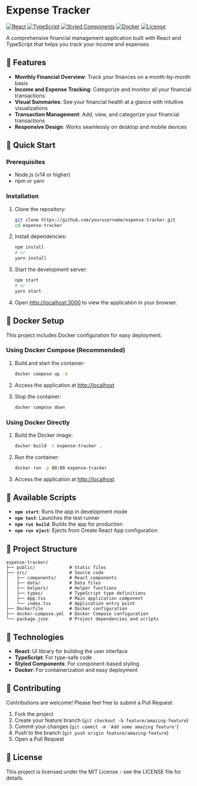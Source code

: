 # Expense Tracker

[![React](https://img.shields.io/badge/React-18.1.0-61DAFB?logo=react&logoColor=white)](https://reactjs.org/)
[![TypeScript](https://img.shields.io/badge/TypeScript-4.6.4-3178C6?logo=typescript&logoColor=white)](https://www.typescriptlang.org/)
[![Styled Components](https://img.shields.io/badge/Styled_Components-5.3.5-DB7093?logo=styled-components&logoColor=white)](https://styled-components.com/)
[![Docker](https://img.shields.io/badge/Docker-Ready-2496ED?logo=docker&logoColor=white)](https://www.docker.com/)
[![License](https://img.shields.io/badge/License-MIT-yellow.svg)](https://opensource.org/licenses/MIT)

A comprehensive financial management application built with React and TypeScript that helps you track your income and expenses.

[//]: # (![Expense Tracker Screenshot]&#40;https://via.placeholder.com/800x450.png?text=Expense+Tracker+Screenshot&#41;)

## 🌟 Features

- **Monthly Financial Overview**: Track your finances on a month-by-month basis
- **Income and Expense Tracking**: Categorize and monitor all your financial transactions
- **Visual Summaries**: See your financial health at a glance with intuitive visualizations
- **Transaction Management**: Add, view, and categorize your financial transactions
- **Responsive Design**: Works seamlessly on desktop and mobile devices

## 🚀 Quick Start

### Prerequisites

- Node.js (v14 or higher)
- npm or yarn

### Installation

1. Clone the repository:
   ```bash
   git clone https://github.com/yourusername/expense-tracker.git
   cd expense-tracker
   ```

2. Install dependencies:
   ```bash
   npm install
   # or
   yarn install
   ```

3. Start the development server:
   ```bash
   npm start
   # or
   yarn start
   ```

4. Open [http://localhost:3000](http://localhost:3000) to view the application in your browser.

## 🐳 Docker Setup

This project includes Docker configuration for easy deployment.

### Using Docker Compose (Recommended)

1. Build and start the container:
   ```bash
   docker compose up -d
   ```

2. Access the application at [http://localhost](http://localhost)

3. Stop the container:
   ```bash
   docker compose down
   ```

### Using Docker Directly

1. Build the Docker image:
   ```bash
   docker build -t expense-tracker .
   ```

2. Run the container:
   ```bash
   docker run -p 80:80 expense-tracker
   ```

3. Access the application at [http://localhost](http://localhost)

## 🧰 Available Scripts

- **`npm start`**: Runs the app in development mode
- **`npm test`**: Launches the test runner
- **`npm run build`**: Builds the app for production
- **`npm run eject`**: Ejects from Create React App configuration

## 📁 Project Structure

```
expense-tracker/
├── public/             # Static files
├── src/                # Source code
│   ├── components/     # React components
│   ├── data/           # Data files
│   ├── helpers/        # Helper functions
│   ├── types/          # TypeScript type definitions
│   ├── App.tsx         # Main application component
│   └── index.tsx       # Application entry point
├── Dockerfile          # Docker configuration
├── docker-compose.yml  # Docker Compose configuration
└── package.json        # Project dependencies and scripts
```

## 🔧 Technologies

- **React**: UI library for building the user interface
- **TypeScript**: For type-safe code
- **Styled Components**: For component-based styling
- **Docker**: For containerization and easy deployment

## 🤝 Contributing

Contributions are welcome! Please feel free to submit a Pull Request.

1. Fork the project
2. Create your feature branch (`git checkout -b feature/amazing-feature`)
3. Commit your changes (`git commit -m 'Add some amazing feature'`)
4. Push to the branch (`git push origin feature/amazing-feature`)
5. Open a Pull Request

## 📝 License

This project is licensed under the MIT License - see the LICENSE file for details.
